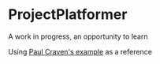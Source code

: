 # ProjectPlatformer
A work in progress, an opportunity to learn

Using [Paul Craven's example](http://programarcadegames.com/index.php?chapter=example_code_platformer) as a reference